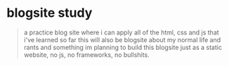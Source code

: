 # blogsite study
> a practice blog site where i can apply all of the html, css and js that i've learned so far 
> this will also be blogsite about my normal life and rants and something
> im planning to build this blogsite just as a static website, no js, no frameworks, no bullshits.
